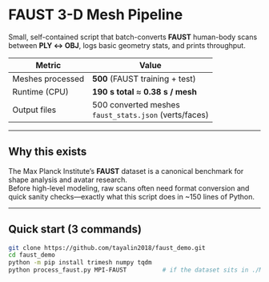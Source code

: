 # FAUST 3-D Mesh Pipeline

Small, self-contained script that batch-converts **FAUST** human-body scans between **PLY ↔ OBJ**, logs basic geometry stats, and prints throughput.

| Metric              | Value                                  |
|---------------------|----------------------------------------|
| Meshes processed    | **500** (FAUST training + test)        |
| Runtime (CPU)       | **190 s total**  ≈ **0.38 s / mesh**   |
| Output files        | 500 converted meshes<br>`faust_stats.json` (verts/faces) |

---

## Why this exists
The Max Planck Institute’s **FAUST** dataset is a canonical benchmark for shape analysis and avatar research.  
Before high-level modeling, raw scans often need format conversion and quick sanity checks—exactly what this script does in ~150 lines of Python.

---

## Quick start (3 commands)

```bash
git clone https://github.com/tayalin2018/faust_demo.git
cd faust_demo
python -m pip install trimesh numpy tqdm
python process_faust.py MPI-FAUST          # if the dataset sits in ./MPI-FAUST
